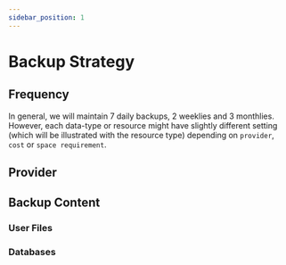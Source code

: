 ```yaml
---
sidebar_position: 1
---
```


# Backup Strategy

## Frequency

In general, we will maintain 7 daily backups, 2 weeklies and 3 monthlies.  
However, each data-type or resource might have slightly different setting (which will be illustrated with the resource type) depending on `provider`, `cost` or `space requirement`.

## Provider

## Backup Content

### User Files

### Databases
